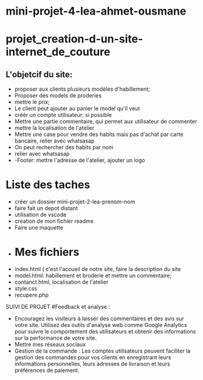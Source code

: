 # mini-projet-4-lea-ahmet-ousmane
# projet_creation-d-un-site-internet_de_couture
## L'objetcif du site: 
- proposer aux clients plusieurs modèles d'habillement;
- Proposer des models de proderies
- mettre le prix;
- Le client peut ajouter au panier le model qu'il veut 
- créér un compte utilisateur: si possible
- Mettre une partie commentaire, qui permet aux utilisateur de commenter
- mettre la localisation de l'atelier
- Mettre une case pour vendre des habits mais pas d'achat par carte bancaire, relier avec whatsasap
- On peut rechercher des habits par nom 
- relier avec whatsasap
- -Footer: mettre l'adresse de l'atelier, ajouter un logo

# Liste des taches
- créer un dossier mini-projet-2-lea-prenom-nom
- faire fait un depot distant
- utilisation de vscode
- creation de mon fichier readme
- Faire une maquette
- # Mes fichiers
- index.html ( c'est l'accueil de notre site, faire la description du site
- model.html: habillement et broderie et mettre un commentaire;
- contanct.html, localisation de l'atelier
- style.css
- recupere.php

SUIVI DE PROJET
#Feedback et analyse :

- Encouragez les visiteurs à laisser des commentaires et des avis sur votre site. Utilisez des outils d'analyse web comme Google Analytics pour suivre le comportement des utilisateurs et obtenir des informations sur la performance de votre site.
- Mettre mes réseaux sociaux
- Gestion de la commande : Les comptes utilisateurs peuvent faciliter la gestion des commandes pour vos clients en enregistrant leurs informations personnelles, leurs adresses de livraison et leurs préférences de paiement.



